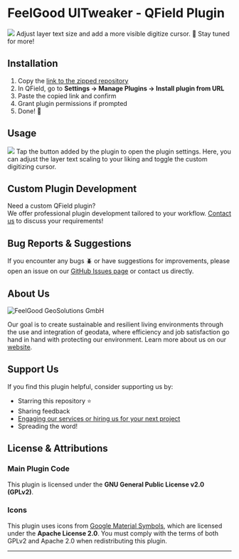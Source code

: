 # FeelGood UITweaker - QField Plugin

<img src="https://nx42125.your-storageshare.de/apps/files_sharing/publicpreview/cDd4YT2gZt7rF2i?file=/&fileId=191176&x=1920&y=1080&a=true&etag=04f4cd785b4178399cd12260d4f92719">
Adjust layer text size and add a more visible digitize cursor. 🎯
Stay tuned for more!


## Installation

1. Copy the [link to the zipped repository]([https://github.com/FeelGood-GeoSolutions/FeelGood-OneTapMeasurement/archive/refs/heads/main.zip](https://github.com/FeelGood-GeoSolutions/FeFeelGood-UITweaker/archive/refs/heads/main.zip))
2. In QField, go to **Settings → Manage Plugins → Install plugin from URL**
3. Paste the copied link and confirm
4. Grant plugin permissions if prompted
5. Done! 🎉


## Usage

<img src="https://nx42125.your-storageshare.de/apps/files_sharing/publicpreview/PKZZ4yB33JAckw4?file=/&fileId=191173&x=1920&y=1080&a=true&etag=26377ff6550ad51c445ce1159fc2b989">
Tap the button added by the plugin to open the plugin settings.
Here, you can adjust the layer text scaling to your liking and toggle the custom digitizing cursor.


## Custom Plugin Development

Need a custom QField plugin?  
We offer professional plugin development tailored to your workflow. [Contact us](https://www.feelgoodgeosolutions.de/kontakt) to discuss your requirements!


## Bug Reports & Suggestions

If you encounter any bugs 🪲 or have suggestions for improvements, please open an issue on our [GitHub Issues page](https://github.com/FeelGood-GeoSolutions/FeelGood-OneTapMeasurement/issues) or contact us directly.


## About Us

<img src="https://nx42125.your-storageshare.de/apps/files_sharing/publicpreview/ToJDbZ9oQt5mHcm?file=/&fileId=188926&x=1920&y=1080&a=true" alt="FeelGood GeoSolutions GmbH">

Our goal is to create sustainable and resilient living environments through the use and integration of geodata, where efficiency and job satisfaction go hand in hand with protecting our environment. Learn more about us on our [website](https://www.feelgoodgeosolutions.de/%C3%BCber-uns).


## Support Us

If you find this plugin helpful, consider supporting us by:

- Starring this repository ⭐
- Sharing feedback
- [Engaging our services or hiring us for your next project](https://www.feelgoodgeosolutions.de/services)
- Spreading the word!


## License & Attributions

### Main Plugin Code
This plugin is licensed under the **GNU General Public License v2.0 (GPLv2)**.

### Icons
This plugin uses icons from [Google Material Symbols](https://fonts.google.com/icons), which are licensed under the **Apache License 2.0**. You must comply with the terms of both GPLv2 and Apache 2.0 when redistributing this plugin.

---

